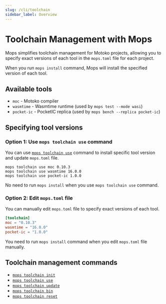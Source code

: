 ```yaml
---
slug: /cli/toolchain
sidebar_label: Overview
---
```


# Toolchain Management with Mops

Mops simplifies toolchain management for Motoko projects, allowing you to specify exact versions of each tool in the `mops.toml` file for each project.

When you run `mops install` command, Mops will install the specified version of each tool.

## Available tools
- `moc` - Motoko compiler
- `wasmtime` - Wasmtime runtime (used by `mops test --mode wasi`)
- `pocket-ic` - PocketIC replica (used by `mops bench --replica pocket-ic`)

## Specifying tool versions

### Option 1: Use `mops toolchain use` command

You can use [`mops toolchain use`](/cli/mops-toolchain-use) command to install specific tool version and update `mops.toml` file.
```
mops toolchain use moc 0.10.3
mops toolchain use wasmtime 16.0.0
mops toolchain use pocket-ic 1.0.0
```

No need to run `mops install` when you use `mops toolchain use` command.

### Option 2: Edit `mops.toml` file

You can manually edit `mops.toml` file to specify exact versions of each tool.

```toml
[toolchain]
moc = "0.10.3"
wasmtime = "16.0.0"
pocket-ic = "1.0.0"
```

You need to run `mops install` command when you edit `mops.toml` file manually.

## Toolchain management commands

- [`mops toolchain init`](/cli/mops-toolchain-init)
- [`mops toolchain use`](/cli/mops-toolchain-use)
- [`mops toolchain update`](/cli/mops-toolchain-update)
- [`mops toolchain bin`](/cli/mops-toolchain-bin)
- [`mops toolchain reset`](/cli/mops-toolchain-reset)